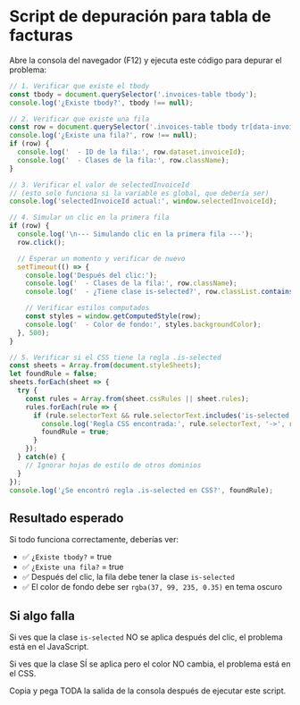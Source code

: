 # Script de depuración para tabla de facturas

Abre la consola del navegador (F12) y ejecuta este código para depurar el problema:

```javascript
// 1. Verificar que existe el tbody
const tbody = document.querySelector('.invoices-table tbody');
console.log('¿Existe tbody?', tbody !== null);

// 2. Verificar que existe una fila
const row = document.querySelector('.invoices-table tbody tr[data-invoice-id]');
console.log('¿Existe una fila?', row !== null);
if (row) {
  console.log('  - ID de la fila:', row.dataset.invoiceId);
  console.log('  - Clases de la fila:', row.className);
}

// 3. Verificar el valor de selectedInvoiceId
// (esto solo funciona si la variable es global, que debería ser)
console.log('selectedInvoiceId actual:', window.selectedInvoiceId);

// 4. Simular un clic en la primera fila
if (row) {
  console.log('\n--- Simulando clic en la primera fila ---');
  row.click();

  // Esperar un momento y verificar de nuevo
  setTimeout(() => {
    console.log('Después del clic:');
    console.log('  - Clases de la fila:', row.className);
    console.log('  - ¿Tiene clase is-selected?', row.classList.contains('is-selected'));

    // Verificar estilos computados
    const styles = window.getComputedStyle(row);
    console.log('  - Color de fondo:', styles.backgroundColor);
  }, 500);
}

// 5. Verificar si el CSS tiene la regla .is-selected
const sheets = Array.from(document.styleSheets);
let foundRule = false;
sheets.forEach(sheet => {
  try {
    const rules = Array.from(sheet.cssRules || sheet.rules);
    rules.forEach(rule => {
      if (rule.selectorText && rule.selectorText.includes('is-selected')) {
        console.log('Regla CSS encontrada:', rule.selectorText, '->', rule.style.background);
        foundRule = true;
      }
    });
  } catch(e) {
    // Ignorar hojas de estilo de otros dominios
  }
});
console.log('¿Se encontró regla .is-selected en CSS?', foundRule);
```

## Resultado esperado

Si todo funciona correctamente, deberías ver:

- ✅ `¿Existe tbody?` = true
- ✅ `¿Existe una fila?` = true
- ✅ Después del clic, la fila debe tener la clase `is-selected`
- ✅ El color de fondo debe ser `rgba(37, 99, 235, 0.35)` en tema oscuro

## Si algo falla

Si ves que la clase `is-selected` NO se aplica después del clic, el problema está en el JavaScript.

Si ves que la clase SÍ se aplica pero el color NO cambia, el problema está en el CSS.

Copia y pega TODA la salida de la consola después de ejecutar este script.
